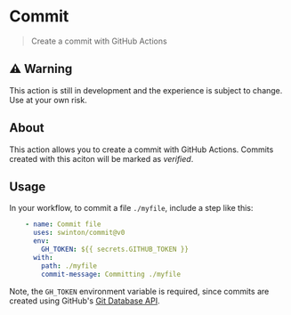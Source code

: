 # Commit
> Create a commit with GitHub Actions

## :warning: Warning
This action is still in development and the experience is subject to change. Use at your own risk.

## About
This action allows you to create a commit with GitHub Actions. Commits created with this aciton will be marked as _verified_.

## Usage
In your workflow, to commit a file `./myfile`, include a step like this:

```yaml
    - name: Commit file
      uses: swinton/commit@v0
      env:
        GH_TOKEN: ${{ secrets.GITHUB_TOKEN }}
      with:
        path: ./myfile
        commit-message: Committing ./myfile
```

Note, the `GH_TOKEN` environment variable is required, since commits are created using GitHub's [Git Database API](https://docs.github.com/rest/reference/git).
